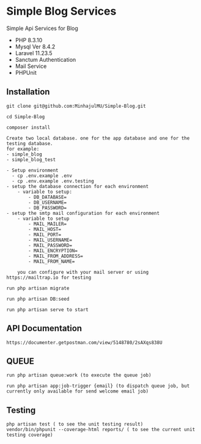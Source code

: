 # Simple Blog Services
Simple Api Services for Blog
- PHP 8.3.10
- Mysql  Ver 8.4.2
- Laravel 11.23.5
- Sanctum Authentication
- Mail Service
- PHPUnit

## Installation
```
git clone git@github.com:MinhajulMU/Simple-Blog.git
```
```
cd Simple-Blog
```
```
composer install
```
```
Create two local database. one for the app database and one for the testing database.
for example:
- simple_blog
- simple_blog_test
```
```
- Setup environment
  - cp .env.example .env
  - cp .env.example .env.testing
- setup the database connection for each environment
    - variable to setup:
        - DB_DATABASE=
        - DB_USERNAME=
        - DB_PASSWORD=
- setup the smtp mail configuration for each environment
    - variable to setup
        - MAIL_MAILER=
        - MAIL_HOST=
        - MAIL_PORT=
        - MAIL_USERNAME=
        - MAIL_PASSWORD=
        - MAIL_ENCRYPTION=
        - MAIL_FROM_ADDRESS=
        - MAIL_FROM_NAME=

    you can configure with your mail server or using  https://mailtrap.io for testing
```
```
run php artisan migrate
```
```
run php artisan DB:seed
```
```
run php artisan serve to start
```

## API Documentation
```
https://documenter.getpostman.com/view/5148780/2sAXqs838U
```

## QUEUE
```
run php artisan queue:work (to execute the queue job)
```
```
run php artisan app:job-trigger {email} (to dispatch queue job, but currently only available for send welcome email job)
```

## Testing
```
php artisan test ( to see the unit testing result)
vendor/bin/phpunit --coverage-html reports/ ( to see the current unit testing coverage)
```

